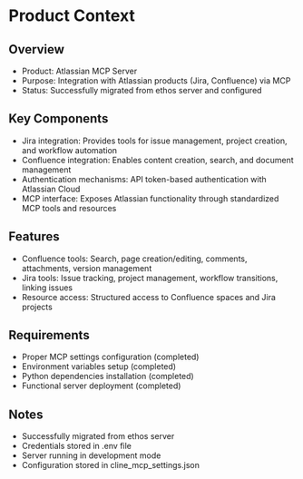 # Product Context

## Overview
- Product: Atlassian MCP Server
- Purpose: Integration with Atlassian products (Jira, Confluence) via MCP
- Status: Successfully migrated from ethos server and configured

## Key Components
- Jira integration: Provides tools for issue management, project creation, and workflow automation
- Confluence integration: Enables content creation, search, and document management
- Authentication mechanisms: API token-based authentication with Atlassian Cloud
- MCP interface: Exposes Atlassian functionality through standardized MCP tools and resources

## Features
- Confluence tools: Search, page creation/editing, comments, attachments, version management
- Jira tools: Issue tracking, project management, workflow transitions, linking issues
- Resource access: Structured access to Confluence spaces and Jira projects

## Requirements
- Proper MCP settings configuration (completed)
- Environment variables setup (completed)
- Python dependencies installation (completed)
- Functional server deployment (completed)

## Notes
- Successfully migrated from ethos server
- Credentials stored in .env file
- Server running in development mode
- Configuration stored in cline_mcp_settings.json
